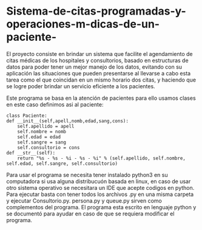 # Sistema-de-citas-programadas-y-operaciones-m-dicas-de-un-paciente-
El proyecto consiste en brindar un sistema que facilite el agendamiento de citas médicas de los hospitales y consultorios, basado en estructuras de datos para poder tener un mejor manejo de los datos, evitando con su aplicación las situaciones que pueden presentarse al llevarse a cabo esta tarea como el que coincidan en un mismo horario dos citas, y haciendo que se logre poder brindar un servicio eficiente a los pacientes. 

Este programa se basa en la atención de pacientes para ello usamos clases en este caso definimos asi al paciente:

    class Paciente:
    def __init__(self,apell,nomb,edad,sang,cons):
        self.apellido = apell
        self.nombre = nomb
        self.edad = edad
        self.sangre = sang
        self.consultorio = cons
    def __str__(self):
        return "%s - %s - %i - %s - %i" % (self.apellido, self.nombre, self.edad, self.sangre, self.consultorio)
                
Para usar el programa se necesita tener instalado python3 en su computadora si usa alguna distribucuón basada en linux, en caso de usar otro sistema operativo se necesitara un IDE que acepte codigos en python.
Para ejecutar basta con tener todos los archivos .py en una misma carpeta y ejecutar Consultorio.py. persona.py y queue.py sirven como complementos del programa.
El programa esta escrito en lenguaje python y se documentó para ayudar en caso de que se requiera modificar el programa.
